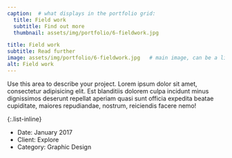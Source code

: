 ```yaml
---
caption:  # what displays in the portfolio grid:
  title: Field work
  subtitle: Find out more
  thumbnail: assets/img/portfolio/6-fieldwork.jpg

title: Field work
subtitle: Read further
image: assets/img/portfolio/6-fieldwork.jpg   # main image, can be a link or a file in assets/img/portfolio
alt: Field work
---
```

Use this area to describe your project. Lorem ipsum dolor sit amet, consectetur adipisicing elit. Est blanditiis dolorem culpa incidunt minus dignissimos deserunt repellat aperiam quasi sunt officia expedita beatae cupiditate, maiores repudiandae, nostrum, reiciendis facere nemo!

{:.list-inline}

- Date: January 2017
- Client: Explore
- Category: Graphic Design
